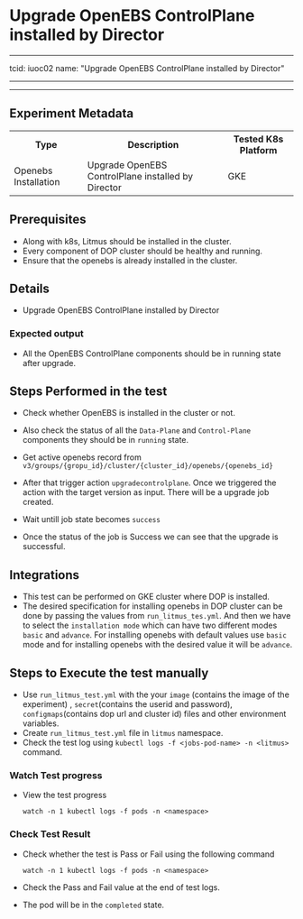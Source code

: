 # Upgrade OpenEBS ControlPlane installed by Director

---
tcid: iuoc02
name: "Upgrade OpenEBS ControlPlane installed by Director"

---
------

## Experiment Metadata

<table>
  <tr>
    <th> Type </th>
    <th> Description </th>
    <th> Tested K8s Platform </th>
  </tr>
  <tr>
    <td> Openebs Installation </td>
    <td> Upgrade OpenEBS ControlPlane installed by Director </td>
    <td> GKE </td>
  </tr>
</table>

## Prerequisites

- Along with k8s, Litmus should be installed in the cluster.
- Every component of DOP cluster should be healthy and running.
- Ensure that the openebs is already installed in the cluster.

## Details

- Upgrade OpenEBS ControlPlane installed by Director

### Expected output

- All the OpenEBS ControlPlane components should be in running state after upgrade.

## Steps Performed in the test

- Check whether OpenEBS is installed in the cluster or not.

- Also check the status of all the `Data-Plane` and `Control-Plane` components they should be in `running` state.

- Get active openebs record from  `v3/groups/{gropu_id}/cluster/{cluster_id}/openebs/{openebs_id}`

- After that trigger action `upgradecontrolplane`. Once we triggered the action with the target version as input. There will be a upgrade job created. 

- Wait untill job state becomes `success`

- Once the status of the job is Success we can see that the upgrade is successful.


## Integrations

- This test can be performed on GKE cluster where DOP is installed.
- The desired specification for installing openebs in DOP cluster can be done by passing the values from `run_litmus_tes.yml`. And then we have to select the `installation mode` which can have two different modes `basic` and `advance`. For installing openebs with default values use `basic` mode and for installing openebs with the desired value it will be `advance`.

## Steps to Execute the test manually 

- Use `run_litmus_test.yml` with the your `image` (contains the image of the experiment) , `secret`(contains the userid and password), `configmaps`(contains dop url and cluster id) files and other environment variables.
- Create `run_litmus_test.yml` file in `litmus` namespace. 
- Check the test log using `kubectl logs -f <jobs-pod-name> -n <litmus>` command.


### Watch Test progress

- View the test progress  

  `watch -n 1 kubectl logs -f pods -n <namespace>`

### Check Test Result

- Check whether the test is Pass or Fail using the following command
 
  `watch -n 1 kubectl logs -f pods -n <namespace>`

- Check the Pass and Fail value at the end of test logs.
- The pod will be in the `completed` state.
